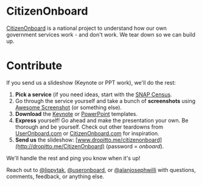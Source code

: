 # CitizenOnboard
[CitizenOnboard](http://citizenonboard.com) is a national project to understand how our own government services work - and don't work. We tear down so we can build up.

# Contribute
If you send us a slideshow (Keynote or PPT work), we'll do the rest:

1. **Pick a service** (if you need ideas, start with the [SNAP Census](https://github.com/codeforamerica/citizen-onboard/issues/16).
2. Go through the service yourself and take a bunch of **screenshots** using [Awesome Screenshot](https://chrome.google.com/webstore/detail/awesome-screenshot-captur/alelhddbbhepgpmgidjdcjakblofbmce?hl=en) (or something else).
3. **Download** the [Keynote](https://www.dropbox.com/sh/hjdd652uwa6vrol/AACXwjoufWC7V3OtK6nBivUwa?dl=1) or [PowerPoint](https://www.dropbox.com/s/clhfnurfjnmu0sp/template.pptx?dl=1) templates.
4. **Express** yourself! Go ahead and make the presentation your own. Be thorough and be yourself. Check out other teardowns from [UserOnboard.com](http://useronboard.com) or [CitizenOnboard.com](http://citizenonboard.com) for inspiration.
5. **Send us** the slideshow: [www.dropitto.me/citizenonboard](http://dropitto.me/CitizenOnboard) (password = *onboard*).

We'll handle the rest and ping you know when it's up!

Reach out to [@lippytak](https://twitter.com/lippytak), [@useronboard](https://twitter.com/useronboard), or [@alanjosephwilli](https://twitter.com/alanjosephwilli) with questions, comments, feedback, or anything else.
